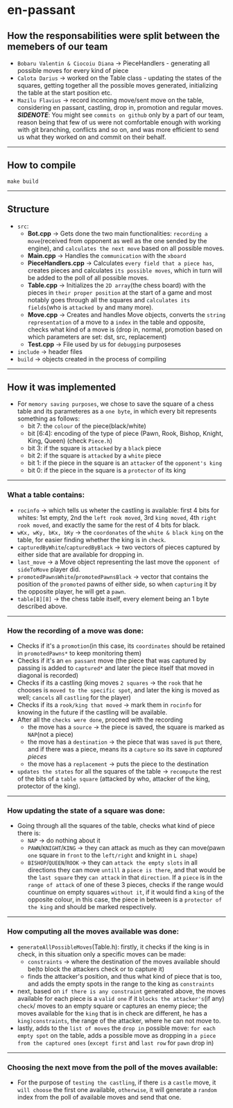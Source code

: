 # en-passant

## How the responsabilities were split between the memebers of our team
- `Bobaru Valentin & Ciocoiu Diana` -> PieceHandlers - generating all possible moves for every kind of piece
- `Calota Darius` -> worked on the Table class - updating the states of the squares, getting together all the possible moves generated, initializing the table at the start position etc.
- `Mazilu Flavius` -> record incoming move/sent move on the table, considering en passant, castling, drop in, promotion and regular moves.   
***SIDENOTE***: You might see `commits on github` only by a part of our team, reason being that few of us were not comfortable enough with working with git branching, conflicts and so on, and was more efficient to send us what they worked on and commit on their behalf.

---
## How to compile
    make build
---

## Structure
- `src`:
    - **Bot.cpp** -> Gets done the two main functionalities: `recording a move`(received from opponent as well as the one sended by the engine), and `calculates the next move` based on all possible moves. 
    - **Main.cpp** -> Handles the `communication` with the `xboard`
    - **PieceHandlers.cpp** -> Calculates `every field that a piece has`, creates pieces and calculates `its possible moves`, which in turn will be added to the poll of all possible moves.
    - **Table.cpp** -> Initializes the `2D array`(the chess board) with the pieces in `their proper position` at the start of a game and most notably goes through all the squares and `calculates its fields`(who is `attacked by` and many more).
    - **Move.cpp** -> Creates and handles Move objects, converts the `string representation` of a move to a `index` in the table and opposite, checks what kind of a move is (drop in, normal, promotion based on which parameters are set: dst, src, replacement)
    - **Test.cpp** -> File used by us for `debugging` purposeses
- `include` -> header files
- `build` -> objects created in the process of compiling
----

## How it was implemented
-  For `memory saving purposes`, we chose to save the square of a chess table and its parameteres as a `one byte`, in which every bit represents something as follows:
    - bit 7: the `colour` of the piece(black/white)
    - bit [6:4]: encoding of the type of piece (Pawn, Rook, Bishop, Knight, King, Queen) (check `Piece.h`)
    - bit 3: if the square is `attacked` by a `black` piece
    - bit 2: if the square is `attacked` by a `white` piece
    - bit 1: if the piece in the square is an `attacker` of the `opponent's king`
    - bit 0: if the piece in the square is a `protector` of its king
---        

### What a table contains:
- `rocinfo` -> which tells us wheter the castling is available: first 4 bits for whites: 1st empty, 2nd the `left rook moved`, 3rd `king moved`, 4th `right rook moved`, and exactly the same for the rest of 4 bits for black.
- `wKx, wKy, bKx, bKy` -> the `coordonates` of the `white & black king` on the table, for easier finding whether the king is in `check`.
- `capturedByWhite`/`capturedByBlack` -> two vectors of pieces captured by either side that are available for dropping in.
- `last_move` -> a Move object representing the last move the `opponent of sideToMove` player did.
- `promotedPawnsWhite`/`promotedPawnsBlack` -> vector that contains the position of the `promoted` pawns of either side, so when `capturing` it by the opposite player, he will get a `pawn`.
- `table[8][8]` -> the chess table itself, every element being an 1 byte described above.
---
### How the recording of a move was done:
- Checks if it's a `promotion`(in this case, its `coordinates` should be retained in `promotedPawns*` to keep monitoring them)
- Checks if it's an `en passant` move (the piece that was captured by passing is added to `captured*` and later the piece itself that moved in diagonal is recorded)
- Checks if its a castling (king moves `2 squares` -> the `rook` that he chooses is `moved to the specific spot`, and later the king is moved as well; `cancels` all `castling` for the player)
- Checks if its a `rook/king that moved` -> mark them in `rocinfo` for knowing in the future if the castling will be available.
- After all the `checks were done`, proceed with the recording
    - the move has a `source` -> the piece is saved, the square is marked as `NAP`(not a piece)
    - the move has a `destination` -> the piece that was `saved` is `put` there, and if there was a piece, means its a `capture` so its save in *captured pieces*
    - the move has a `replacement` -> puts the piece to the destination
- `updates the states` for all the squares of the table -> `recompute` the rest of the bits of a `table square` (attacked by who, attacker of the king, protector of the king).
---
### How updating the state of a square was done:
- Going through all the squares of the table, checks what kind of piece there is:
    - `NAP` -> do nothing about it
    - `PAWN`/`KNIGHT`/`KING` -> they can attack as much as they can move(pawn `one` square in `front` to the `left/right` and knight in `L shape`)
    - `BISHOP`/`QUEEN`/`ROOK` -> they can `attack the empty slots` in all directions they can move `untill` a `piece is there`, and that would be the `last square` they `can attack` in that `direction`. If a `piece` is in the `range of attack` of one of these 3 pieces, checks if the range would countinue on empty squares `without it`, if it would find a `king` of the opposite colour, in this case, the piece in between is a `protector of the king` and should be marked respectively.
---
### How computing all the moves available was done:
- `generateAllPossibleMoves`(Table.h): firstly, it checks if the king is in check, in this situation only a specific moves can be made:
    - `constraints` -> where the destination of the moves available should be(to block the attackers check or to capture it)
    - finds the attacker's position, and thus what kind of piece that is too, and adds the empty spots in the range to the king as `constraints`
- next, based on `if there is any constraint` generated above, the moves available for each piece is a `valid one` if it `blocks the attacker's`(if any) `check`/ moves to an empty square or captures an enemy piece; the moves available for the `king` that is in check are different, he has a `king)constraints`, the range of the attacker, where he can not move to.
- lastly, adds to the `list of moves` the `drop in` possible move: `for each empty spot` on the table, adds a possible move as dropping in `a piece from the captured ones` (`except first` and `last row` for `pawn` drop in)
---

### Choosing the next move from the poll of the moves available:
- For the purpose of `testing the castling`, if there `is` a `castle` move, it `will choose` the first one available, `otherwise`, it will generate a `random` index from the poll of available moves and send that one.
